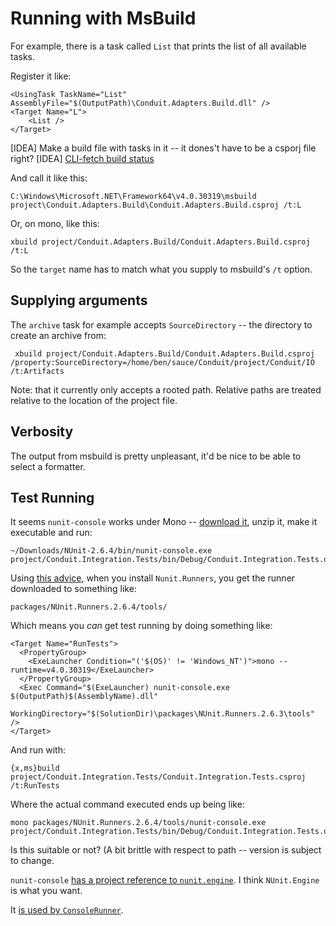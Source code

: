 ﻿# Running with MsBuild

For example, there is a task called `List` that prints the list of all available tasks. 

Register it like:

```
<UsingTask TaskName="List" AssemblyFile="$(OutputPath)\Conduit.Adapters.Build.dll" />
<Target Name="L">
	<List />
</Target>
```

[IDEA] Make a build file with tasks in it -- it dones't have to be a csporj file right?
[IDEA] [CLI-fetch build status](https://www.appveyor.com/docs/api/projects-builds#get-projects)

And call it like this:

```
C:\Windows\Microsoft.NET\Framework64\v4.0.30319\msbuild project\Conduit.Adapters.Build\Conduit.Adapters.Build.csproj /t:L
```

Or, on mono, like this:

```
xbuild project/Conduit.Adapters.Build/Conduit.Adapters.Build.csproj /t:L

```

So the `target` name has to match what you supply to msbuild's `/t` option.

## Supplying arguments

The `archive` task for example accepts `SourceDirectory` -- the directory to create an archive from:

```
 xbuild project/Conduit.Adapters.Build/Conduit.Adapters.Build.csproj /property:SourceDirectory=/home/ben/sauce/Conduit/project/Conduit/IO /t:Artifacts

```

Note: that it currently only accepts a rooted path. Relative paths are treated relative to the location of the project file.

## Verbosity

The output from msbuild is pretty unpleasant, it'd be nice to be able to select a formatter.

## Test Running

It seems `nunit-console` works under Mono -- [download it](http://www.nunit.org/index.php?p=download), unzip it, make it executable and run:

 ```
 ~/Downloads/NUnit-2.6.4/bin/nunit-console.exe project/Conduit.Integration.Tests/bin/Debug/Conduit.Integration.Tests.dll

 ``` 
 
Using [this advice](https://peteris.rocks/blog/running-nunit-with-msbuild-on-windows-and-mono/), when you install `Nunit.Runners`, you get the runner downloaded to something like:
 

```
packages/NUnit.Runners.2.6.4/tools/
``` 

Which means you *can* get test running by doing something like:

```
<Target Name="RunTests">
  <PropertyGroup>
    <ExeLauncher Condition="('$(OS)' != 'Windows_NT')">mono --runtime=v4.0.30319</ExeLauncher>
  </PropertyGroup>
  <Exec Command="$(ExeLauncher) nunit-console.exe $(OutputPath)$(AssemblyName).dll"
        WorkingDirectory="$(SolutionDir)\packages\NUnit.Runners.2.6.3\tools" />
</Target>
```

And run with:

```
{x,ms}build project/Conduit.Integration.Tests/Conduit.Integration.Tests.csproj /t:RunTests
```

Where the actual command executed ends up being like:

```
mono packages/NUnit.Runners.2.6.4/tools/nunit-console.exe project/Conduit.Integration.Tests/bin/Debug/Conduit.Integration.Tests.dll

```

Is this suitable or not? (A bit brittle with respect to path -- version is subject to change.

`nunit-console` [has a project reference to `nunit.engine`](https://github.com/nunit/nunit/blob/master/src/NUnitConsole/nunit-console/nunit-console.csproj#L122). I think `NUnit.Engine` is what you want. 
 
It [is used by `ConsoleRunner`](https://github.com/nunit/nunit/blob/master/src/NUnitConsole/nunit-console/nunit-console.csproj#L122).
